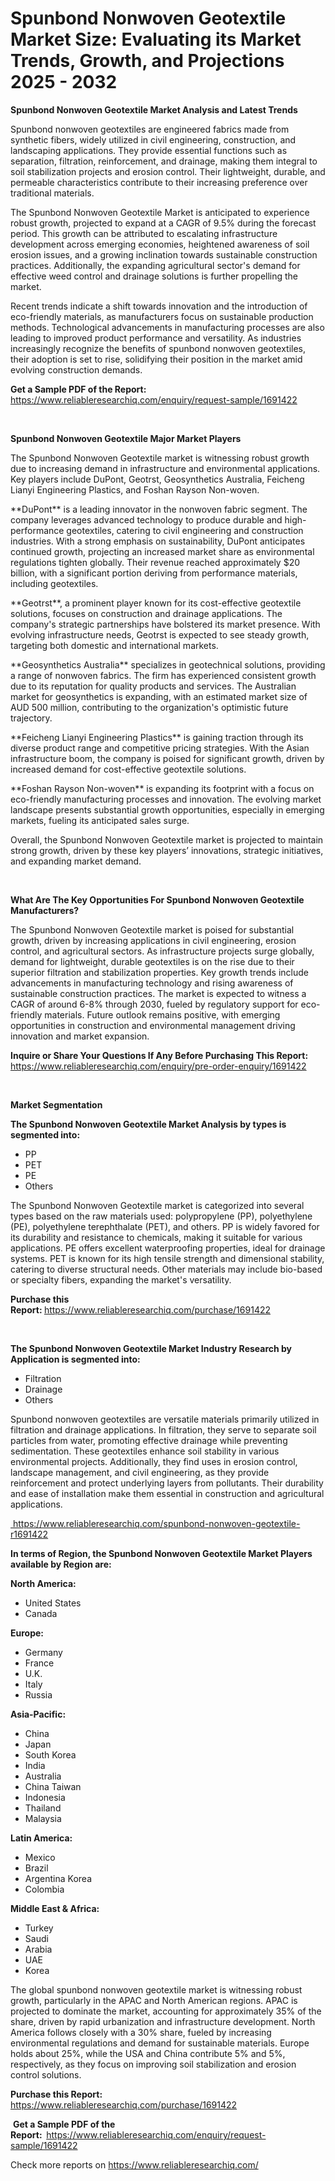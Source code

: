 <p><h1>Spunbond Nonwoven Geotextile Market Size: Evaluating its Market Trends, Growth, and Projections 2025 - 2032</h1></p><p><strong>Spunbond Nonwoven Geotextile Market Analysis and Latest Trends</strong></p>
<p><p>Spunbond nonwoven geotextiles are engineered fabrics made from synthetic fibers, widely utilized in civil engineering, construction, and landscaping applications. They provide essential functions such as separation, filtration, reinforcement, and drainage, making them integral to soil stabilization projects and erosion control. Their lightweight, durable, and permeable characteristics contribute to their increasing preference over traditional materials.</p><p>The Spunbond Nonwoven Geotextile Market is anticipated to experience robust growth, projected to expand at a CAGR of 9.5% during the forecast period. This growth can be attributed to escalating infrastructure development across emerging economies, heightened awareness of soil erosion issues, and a growing inclination towards sustainable construction practices. Additionally, the expanding agricultural sector's demand for effective weed control and drainage solutions is further propelling the market.</p><p>Recent trends indicate a shift towards innovation and the introduction of eco-friendly materials, as manufacturers focus on sustainable production methods. Technological advancements in manufacturing processes are also leading to improved product performance and versatility. As industries increasingly recognize the benefits of spunbond nonwoven geotextiles, their adoption is set to rise, solidifying their position in the market amid evolving construction demands.</p></p>
<p><strong>Get a Sample PDF of the Report:&nbsp;</strong> <a href="https://www.reliableresearchiq.com/enquiry/request-sample/1691422?utm_campaign=2276&utm_medium=2&utm_source=Github&utm_content=ia&utm_term=27032025&utm_id=spunbond-nonwoven-geotextile">https://www.reliableresearchiq.com/enquiry/request-sample/1691422</a></p>
<p>&nbsp;</p>
<p><strong>Spunbond Nonwoven Geotextile Major Market Players</strong></p>
<p><p>The Spunbond Nonwoven Geotextile market is witnessing robust growth due to increasing demand in infrastructure and environmental applications. Key players include DuPont, Geotrst, Geosynthetics Australia, Feicheng Lianyi Engineering Plastics, and Foshan Rayson Non-woven.</p><p>**DuPont** is a leading innovator in the nonwoven fabric segment. The company leverages advanced technology to produce durable and high-performance geotextiles, catering to civil engineering and construction industries. With a strong emphasis on sustainability, DuPont anticipates continued growth, projecting an increased market share as environmental regulations tighten globally. Their revenue reached approximately $20 billion, with a significant portion deriving from performance materials, including geotextiles.</p><p>**Geotrst**, a prominent player known for its cost-effective geotextile solutions, focuses on construction and drainage applications. The company's strategic partnerships have bolstered its market presence. With evolving infrastructure needs, Geotrst is expected to see steady growth, targeting both domestic and international markets.</p><p>**Geosynthetics Australia** specializes in geotechnical solutions, providing a range of nonwoven fabrics. The firm has experienced consistent growth due to its reputation for quality products and services. The Australian market for geosynthetics is expanding, with an estimated market size of AUD 500 million, contributing to the organization's optimistic future trajectory.</p><p>**Feicheng Lianyi Engineering Plastics** is gaining traction through its diverse product range and competitive pricing strategies. With the Asian infrastructure boom, the company is poised for significant growth, driven by increased demand for cost-effective geotextile solutions.</p><p>**Foshan Rayson Non-woven** is expanding its footprint with a focus on eco-friendly manufacturing processes and innovation. The evolving market landscape presents substantial growth opportunities, especially in emerging markets, fueling its anticipated sales surge.</p><p>Overall, the Spunbond Nonwoven Geotextile market is projected to maintain strong growth, driven by these key players’ innovations, strategic initiatives, and expanding market demand.</p></p>
<p>&nbsp;</p>
<p><strong>What Are The Key Opportunities For Spunbond Nonwoven Geotextile Manufacturers?</strong></p>
<p><p>The Spunbond Nonwoven Geotextile market is poised for substantial growth, driven by increasing applications in civil engineering, erosion control, and agricultural sectors. As infrastructure projects surge globally, demand for lightweight, durable geotextiles is on the rise due to their superior filtration and stabilization properties. Key growth trends include advancements in manufacturing technology and rising awareness of sustainable construction practices. The market is expected to witness a CAGR of around 6-8% through 2030, fueled by regulatory support for eco-friendly materials. Future outlook remains positive, with emerging opportunities in construction and environmental management driving innovation and market expansion.</p></p>
<p><strong>Inquire or Share Your Questions If Any Before Purchasing This Report:</strong> <a href="https://www.reliableresearchiq.com/enquiry/pre-order-enquiry/1691422?utm_campaign=2276&utm_medium=2&utm_source=Github&utm_content=ia&utm_term=27032025&utm_id=spunbond-nonwoven-geotextile">https://www.reliableresearchiq.com/enquiry/pre-order-enquiry/1691422</a></p>
<p>&nbsp;</p>
<p><strong>Market Segmentation</strong></p>
<p><strong>The Spunbond Nonwoven Geotextile Market Analysis by types is segmented into:</strong></p>
<p><ul><li>PP</li><li>PET</li><li>PE</li><li>Others</li></ul></p>
<p><p>The Spunbond Nonwoven Geotextile market is categorized into several types based on the raw materials used: polypropylene (PP), polyethylene (PE), polyethylene terephthalate (PET), and others. PP is widely favored for its durability and resistance to chemicals, making it suitable for various applications. PE offers excellent waterproofing properties, ideal for drainage systems. PET is known for its high tensile strength and dimensional stability, catering to diverse structural needs. Other materials may include bio-based or specialty fibers, expanding the market's versatility.</p></p>
<p><strong>Purchase this Report:&nbsp;</strong><a href="https://www.reliableresearchiq.com/purchase/1691422?utm_campaign=2276&utm_medium=2&utm_source=Github&utm_content=ia&utm_term=27032025&utm_id=spunbond-nonwoven-geotextile">https://www.reliableresearchiq.com/purchase/1691422</a></p>
<p>&nbsp;</p>
<p><strong>The Spunbond Nonwoven Geotextile Market Industry Research by Application is segmented into:</strong></p>
<p><ul><li>Filtration</li><li>Drainage</li><li>Others</li></ul></p>
<p><p>Spunbond nonwoven geotextiles are versatile materials primarily utilized in filtration and drainage applications. In filtration, they serve to separate soil particles from water, promoting effective drainage while preventing sedimentation. These geotextiles enhance soil stability in various environmental projects. Additionally, they find uses in erosion control, landscape management, and civil engineering, as they provide reinforcement and protect underlying layers from pollutants. Their durability and ease of installation make them essential in construction and agricultural applications.</p></p>
<p><a href="https://www.reliableresearchiq.com/spunbond-nonwoven-geotextile-r1691422?utm_campaign=2276&utm_medium=2&utm_source=Github&utm_content=ia&utm_term=27032025&utm_id=spunbond-nonwoven-geotextile">&nbsp;https://www.reliableresearchiq.com/spunbond-nonwoven-geotextile-r1691422</a></p>
<p><strong>In terms of Region, the Spunbond Nonwoven Geotextile Market Players available by Region are:</strong></p>
<p>
    <p> <strong> North America: </strong>
        <ul>
            <li>United States</li>
            <li>Canada</li>
        </ul>
        </p> 
    <p> <strong> Europe: </strong>
        <ul>
            <li>Germany</li>
            <li>France</li>
            <li>U.K.</li>
            <li>Italy</li>
            <li>Russia</li>
        </ul>
        </p> 
    <p> <strong> Asia-Pacific: </strong>
        <ul>
            <li>China</li>
            <li>Japan</li>
            <li>South Korea</li>
            <li>India</li>
            <li>Australia</li>
            <li>China Taiwan</li>
            <li>Indonesia</li>
            <li>Thailand</li>
            <li>Malaysia</li>
        </ul>
        </p> 
    <p> <strong> Latin America: </strong>
        <ul>
            <li>Mexico</li>
            <li>Brazil</li>
            <li>Argentina Korea</li>
            <li>Colombia</li>
        </ul>
        </p> 
    <p> <strong> Middle East & Africa: </strong>
        <ul>
            <li>Turkey</li>
            <li>Saudi</li>
            <li>Arabia</li>
            <li>UAE</li>
            <li>Korea</li>
        </ul>
    </p>
    </p>
<p><p>The global spunbond nonwoven geotextile market is witnessing robust growth, particularly in the APAC and North American regions. APAC is projected to dominate the market, accounting for approximately 35% of the share, driven by rapid urbanization and infrastructure development. North America follows closely with a 30% share, fueled by increasing environmental regulations and demand for sustainable materials. Europe holds about 25%, while the USA and China contribute 5% and 5%, respectively, as they focus on improving soil stabilization and erosion control solutions.</p></p>
<p><strong>Purchase this Report: </strong><a href="https://www.reliableresearchiq.com/purchase/1691422?utm_campaign=2276&utm_medium=2&utm_source=Github&utm_content=ia&utm_term=27032025&utm_id=spunbond-nonwoven-geotextile">https://www.reliableresearchiq.com/purchase/1691422</a></p>
<p>&nbsp;<strong>Get a Sample PDF of the Report:&nbsp;&nbsp;</strong><a href="https://www.reliableresearchiq.com/enquiry/request-sample/1691422?utm_campaign=2276&utm_medium=2&utm_source=Github&utm_content=ia&utm_term=27032025&utm_id=spunbond-nonwoven-geotextile">https://www.reliableresearchiq.com/enquiry/request-sample/1691422</a></p>
<p><strong></strong></p>
<p>Check more reports on <a href="https://www.reliableresearchiq.com/?utm_campaign=2276&utm_medium=2&utm_source=Github&utm_content=ia&utm_term=27032025&utm_id=spunbond-nonwoven-geotextile">https://www.reliableresearchiq.com/</a></p>